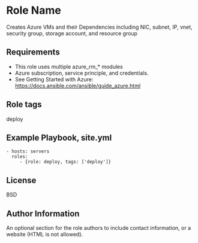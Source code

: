 Role Name
=========
Creates Azure VMs and their Dependencies including NIC, subnet, IP, vnet, security group, storage account, and resource group

Requirements
------------
 - This role uses multiple azure_rm_* modules
 - Azure subscription, service principle, and credentials.  
 - See Getting Started with Azure: https://docs.ansible.com/ansible/guide_azure.html

Role tags
--------------
deploy


Example Playbook, site.yml
----------------

    - hosts: servers
      roles:
         - {role: deploy, tags: ['deploy']}

License
-------

BSD

Author Information
------------------

An optional section for the role authors to include contact information, or a website (HTML is not allowed).
